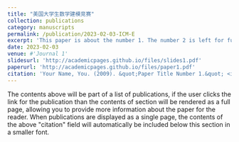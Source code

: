```yaml
---
title: "美国大学生数学建模竞赛"
collection: publications
category: manuscripts
permalink: /publication/2023-02-03-ICM-E
excerpt: 'This paper is about the number 1. The number 2 is left for future work.'
date: 2023-02-03
venue: #'Journal 1'
slidesurl: 'http://academicpages.github.io/files/slides1.pdf'
paperurl: 'http://academicpages.github.io/files/paper1.pdf'
citation: 'Your Name, You. (2009). &quot;Paper Title Number 1.&quot; <i>Journal 1</i>. 1(1).'
---
```


The contents above will be part of a list of publications, if the user clicks the link for the publication than the contents of section will be rendered as a full page, allowing you to provide more information about the paper for the reader. When publications are displayed as a single page, the contents of the above "citation" field will automatically be included below this section in a smaller font.
